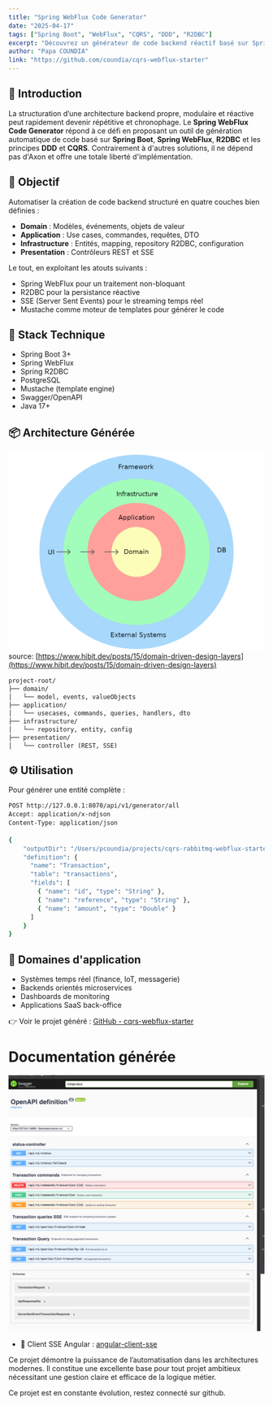 ```yaml
---
title: "Spring WebFlux Code Generator"
date: "2025-04-17"
tags: ["Spring Boot", "WebFlux", "CQRS", "DDD", "R2DBC"]
excerpt: "Découvrez un générateur de code backend réactif basé sur Spring WebFlux, R2DBC et les principes DDD/CQRS, sans dépendance à Axon."
author: "Papa COUNDIA"
link: "https://github.com/coundia/cqrs-webflux-starter"
---
```


## 🚀 Introduction

La structuration d’une architecture backend propre, modulaire et réactive peut rapidement devenir répétitive et chronophage.
Le **Spring WebFlux Code Generator** répond à ce défi en proposant un outil de génération automatique de code basé 
sur **Spring Boot**,
**Spring WebFlux**, **R2DBC** et les principes **DDD** et **CQRS**. 
Contrairement à d'autres solutions,
il ne dépend pas d'Axon et offre une totale liberté d'implémentation.

## 🎯 Objectif

Automatiser la création de code backend structuré en quatre couches bien définies :

- **Domain** : Modèles, événements, objets de valeur
- **Application** : Use cases, commandes, requêtes, DTO
- **Infrastructure** : Entités, mapping, repository R2DBC, configuration
- **Presentation** : Contrôleurs REST et SSE

Le tout, en exploitant les atouts suivants :

- Spring WebFlux pour un traitement non-bloquant
- R2DBC pour la persistance réactive
- SSE (Server Sent Events) pour le streaming temps réel
- Mustache comme moteur de templates pour générer le code

## 💠 Stack Technique

- Spring Boot 3+
- Spring WebFlux
- Spring R2DBC
- PostgreSQL
- Mustache (template engine)
- Swagger/OpenAPI
- Java 17+

## 📦 Architecture Générée

![ddd_layers.png](assets/ddd_layers.png)
source: [https://www.hibit.dev/posts/15/domain-driven-design-layers](https://www.hibit.dev/posts/15/domain-driven-design-layers)

```text
project-root/
├── domain/
│   └── model, events, valueObjects
├── application/
│   └── usecases, commands, queries, handlers, dto
├── infrastructure/
│   └── repository, entity, config
├── presentation/
│   └── controller (REST, SSE)
```

## ⚙️ Utilisation

Pour générer une entité complète :

```bash
POST http://127.0.0.1:8070/api/v1/generator/all
Accept: application/x-ndjson
Content-Type: application/json

{
    "outputDir": "/Users/pcoundia/projects/cqrs-rabbitmq-webflux-starter/src/main/java/com/pcoundia/transactions",
    "definition": {
      "name": "Transaction",
      "table": "transactions",
      "fields": [
        { "name": "id", "type": "String" },
        { "name": "reference", "type": "String" },
        { "name": "amount", "type": "Double" }
      ]
    }
}
```

## 📱 Domaines d'application

- Systèmes temps réel (finance, IoT, messagerie)
- Backends orientés microservices
- Dashboards de monitoring
- Applications SaaS back-office

👉 Voir le projet généré : [GitHub - cqrs-webflux-starter](https://github.com/coundia/cqrs-webflux-starter)

# Documentation générée

![api_webflux_generator.png](assets/api_webflux_generator.png)

- 🧩 Client SSE Angular : [angular-client-sse](https://github.com/coundia/angular-client-sse)
 

Ce projet démontre la puissance de l’automatisation dans les architectures modernes.
Il constitue une excellente base pour tout projet ambitieux nécessitant une gestion claire et efficace de la logique métier.

Ce projet est en constante évolution, restez connecté sur github. 

